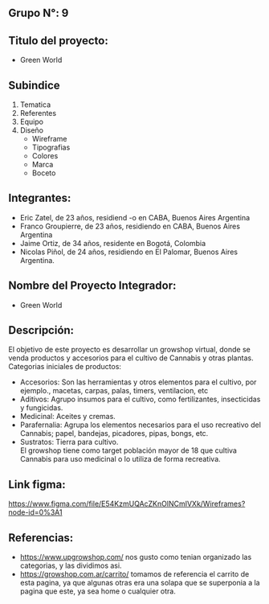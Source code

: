 ## Grupo N°: 9
## Titulo del proyecto:
  - Green World
## Subindice
  1. Tematica
  2. Referentes
  3. Equipo
  4. Diseño
      - Wireframe
      - Tipografias
      - Colores
      - Marca
      - Boceto



## Integrantes: 
  - Eric Zatel, de 23 años, residiend -o en CABA, Buenos Aires Argentina
  - Franco Groupierre, de 23 años, residiendo en CABA, Buenos Aires Argentina
  - Jaime Ortiz, de 34 años, residente en Bogotá, Colombia 
  - Nicolas Piñol, de 24 años, residiendo en El Palomar, Buenos Aires Argentina.
## Nombre del Proyecto Integrador: 
  - Green World
## Descripción: 
El objetivo de este proyecto es desarrollar un growshop virtual, donde se venda productos y accesorios para el cultivo de Cannabis y otras plantas. 
Categorias iniciales de productos:
  - Accesorios: Son las herramientas y otros elementos para el cultivo, por ejemplo., macetas, carpas, palas, timers, ventilacion, etc
  - Aditivos: Agrupo insumos para el cultivo, como fertilizantes, insecticidas y fungicidas.
  - Medicinal: Aceites y cremas.
  - Parafernalia: Agrupa los elementos necesarios para el uso recreativo del Cannabis; papel, bandejas, picadores, pipas, bongs, etc. 
  - Sustratos: Tierra para cultivo.  
El growshop tiene como target población mayor de 18 que cultiva Cannabis para uso medicinal o lo utiliza de forma recreativa.
## Link figma:
https://www.figma.com/file/E54KzmUQAcZKnOlNCmIVXk/Wireframes?node-id=0%3A1
## Referencias:
- https://www.upgrowshop.com/ nos gusto como tenian organizado las categorias, y las dividimos asi.
- https://growshop.com.ar/carrito/ tomamos de referencia el carrito de esta pagina, ya que algunas otras era una solapa que se superponia a la pagina que este, ya sea home o cualquier otra.
